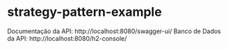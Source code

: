 # strategy-pattern-example

Documentação da API: http://localhost:8080/swagger-ui/
Banco de Dados da API: http://localhost:8080/h2-console/
